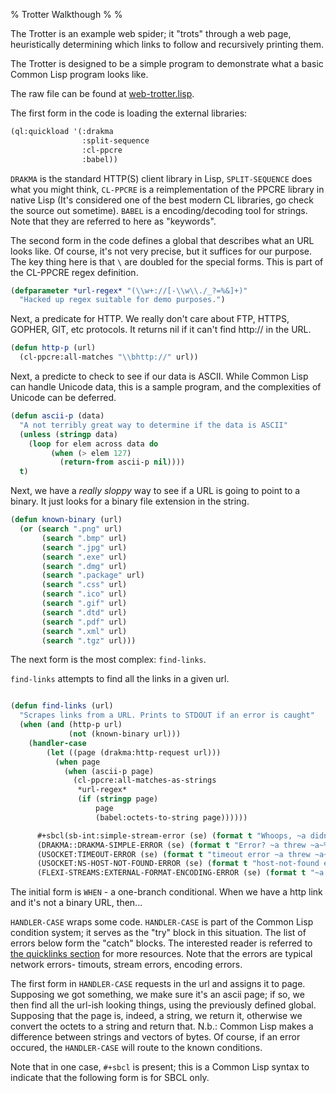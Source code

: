 % Trotter Walkthough
%
%

The Trotter is an example web spider; it "trots" through a web page,
heuristically determining which links to follow and recursively
printing them.

The Trotter is designed to be a simple program to demonstrate what a
basic Common Lisp program looks like.

The raw file can be found at [web-trotter.lisp](src/web-trotter.lisp).

The first form in the code is loading the external libraries:


```Commonlisp
(ql:quickload '(:drakma
                :split-sequence
                :cl-ppcre
                :babel))
```

`DRAKMA` is the standard HTTP(S) client library in Lisp,
`SPLIT-SEQUENCE` does what you might think, `CL-PPCRE` is a
reimplementation of the PPCRE library in native Lisp (It's considered
one of the best modern CL libraries, go check the source out
sometime). `BABEL` is a encoding/decoding tool for strings. Note that
they are referred to here as "keywords".

The second form in the code defines a global that describes what an
URL looks like. Of course, it's not very precise, but it suffices for
our purpose. The key thing here is that `\` are doubled for the
special forms. This is part of the CL-PPCRE regex definition.

```Commonlisp
(defparameter *url-regex* "(\\w+://[-\\w\\./_?=%&]+)"
  "Hacked up regex suitable for demo purposes.")
```


Next, a predicate for HTTP. We really don't care about FTP, HTTPS,
GOPHER, GIT, etc protocols. It returns nil if it can't find http:// in
the URL.

```Commonlisp
(defun http-p (url)
  (cl-ppcre:all-matches "\\bhttp://" url))
```


Next, a predicte to check to see if our data is ASCII. While Common
Lisp can handle Unicode data, this is a sample program, and the
complexities of Unicode can be deferred.

```Commonlisp
(defun ascii-p (data)
  "A not terribly great way to determine if the data is ASCII"
  (unless (stringp data)
    (loop for elem across data do
         (when (> elem 127)
           (return-from ascii-p nil))))
  t)
```

Next, we have a *really sloppy* way to see if a URL is going to point
to a binary. It just looks for a binary file extension in the string.


```Commonlisp
(defun known-binary (url)
  (or (search ".png" url)
       (search ".bmp" url)
       (search ".jpg" url)
       (search ".exe" url)
       (search ".dmg" url)
       (search ".package" url)
       (search ".css" url)
       (search ".ico" url)
       (search ".gif" url)
       (search ".dtd" url)
       (search ".pdf" url)
       (search ".xml" url)
       (search ".tgz" url)))
```

The next form is the most complex: `find-links`.

`find-links` attempts to find all the links in a given url.

```Commonlisp

(defun find-links (url)
  "Scrapes links from a URL. Prints to STDOUT if an error is caught"
  (when (and (http-p url)
             (not (known-binary url)))
    (handler-case
        (let ((page (drakma:http-request url)))
          (when page
            (when (ascii-p page)
              (cl-ppcre:all-matches-as-strings
               *url-regex*
               (if (stringp page)
                   page
                   (babel:octets-to-string page))))))

      #+sbcl(sb-int:simple-stream-error (se) (format t "Whoops, ~a didn't work. ~a~%" url se))
      (DRAKMA::DRAKMA-SIMPLE-ERROR (se) (format t "Error? ~a threw ~a~%" url se))
      (USOCKET:TIMEOUT-ERROR (se) (format t "timeout error ~a threw ~a~%" url se))
      (USOCKET:NS-HOST-NOT-FOUND-ERROR (se) (format t "host-not-found error ~a threw ~a~%" url se))
      (FLEXI-STREAMS:EXTERNAL-FORMAT-ENCODING-ERROR (se) (format t "~a threw ~a~%" url se)))))

```

The initial form is `WHEN` - a one-branch conditional. When we have a
http link and it's not a binary URL, then...

 `HANDLER-CASE` wraps some code. `HANDLER-CASE` is part of the Common
Lisp condition system; it serves as the "try" block in this
situation. The list of errors below form the "catch" blocks. The
interested reader is referred to [the quicklinks
section](quicklinks.html) for more resources. Note that the errors are
typical network errors- timouts, stream errors, encoding errors.

The first form in `HANDLER-CASE` requests in the url and assigns it to
page.  Supposing we got something, we make sure it's an ascii page; if
so, we then find all the url-ish looking things, using the previously
defined global. Supposing that the page is, indeed, a string, we
return it, otherwise we convert the octets to a string and return
that. N.b.: Common Lisp makes a difference between strings and vectors
of bytes.  Of course, if an error occured, the `HANDLER-CASE` will
route to the known conditions.

Note that in one case, `#+sbcl` is present; this is a Common Lisp
syntax to indicate that the following form is for SBCL only.